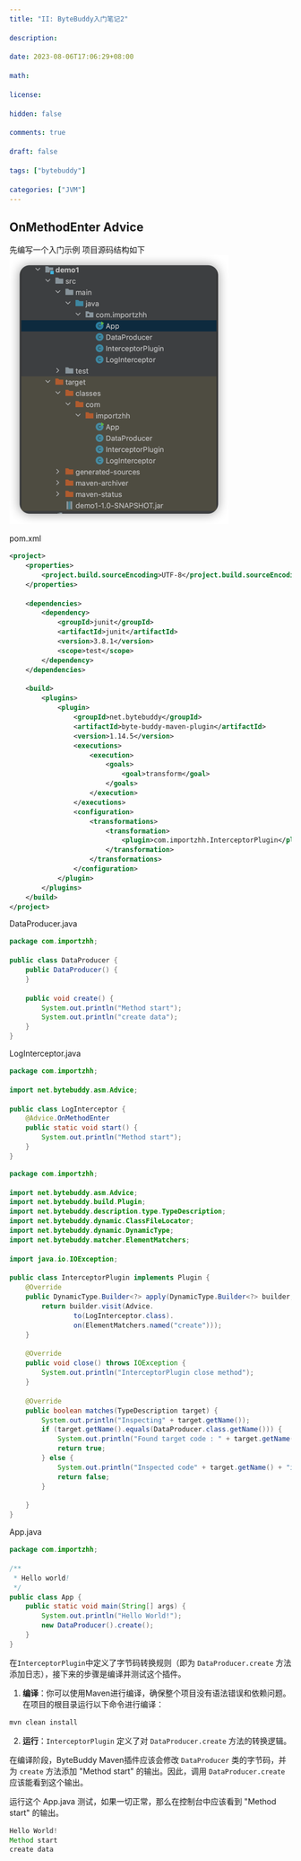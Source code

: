 ```yaml
---
title: "II: ByteBuddy入门笔记2"

description:

date: 2023-08-06T17:06:29+08:00

math:

license:

hidden: false

comments: true

draft: false

tags: ["bytebuddy"]

categories: ["JVM"]
---
```

## OnMethodEnter Advice
先编写一个入门示例 项目源码结构如下
![](img2023080719060001.png)

pom.xml
```xml
<project>
    <properties>
        <project.build.sourceEncoding>UTF-8</project.build.sourceEncoding>
    </properties>

    <dependencies>
        <dependency>
            <groupId>junit</groupId>
            <artifactId>junit</artifactId>
            <version>3.8.1</version>
            <scope>test</scope>
        </dependency>
    </dependencies>

    <build>
        <plugins>
            <plugin>
                <groupId>net.bytebuddy</groupId>
                <artifactId>byte-buddy-maven-plugin</artifactId>
                <version>1.14.5</version>
                <executions>
                    <execution>
                        <goals>
                            <goal>transform</goal>
                        </goals>
                    </execution>
                </executions>
                <configuration>
                    <transformations>
                        <transformation>
                            <plugin>com.importzhh.InterceptorPlugin</plugin>
                        </transformation>
                    </transformations>
                </configuration>
            </plugin>
        </plugins>
    </build>
</project>
```

DataProducer.java
```java
package com.importzhh;

public class DataProducer {
    public DataProducer() {
    }

    public void create() {
        System.out.println("Method start");
        System.out.println("create data");
    }
}
```

LogInterceptor.java
```java
package com.importzhh;

import net.bytebuddy.asm.Advice;

public class LogInterceptor {
    @Advice.OnMethodEnter
    public static void start() {
        System.out.println("Method start");
    }
}
```

```java
package com.importzhh;

import net.bytebuddy.asm.Advice;
import net.bytebuddy.build.Plugin;
import net.bytebuddy.description.type.TypeDescription;
import net.bytebuddy.dynamic.ClassFileLocator;
import net.bytebuddy.dynamic.DynamicType;
import net.bytebuddy.matcher.ElementMatchers;

import java.io.IOException;

public class InterceptorPlugin implements Plugin {
    @Override
    public DynamicType.Builder<?> apply(DynamicType.Builder<?> builder, TypeDescription typeDescription, ClassFileLocator classFileLocator) {
        return builder.visit(Advice.
                to(LogInterceptor.class).
                on(ElementMatchers.named("create")));
    }

    @Override
    public void close() throws IOException {
        System.out.println("InterceptorPlugin close method");
    }

    @Override
    public boolean matches(TypeDescription target) {
        System.out.println("Inspecting" + target.getName());
        if (target.getName().equals(DataProducer.class.getName())) {
            System.out.println("Found target code : " + target.getName());
            return true;
        } else {
            System.out.println("Inspected code" + target.getName() + "is not the target code");
            return false;
        }

    }
}
```

App.java
```java
package com.importzhh;

/**
 * Hello world!
 */
public class App {
    public static void main(String[] args) {
        System.out.println("Hello World!");
        new DataProducer().create();
    }
}
```

在`InterceptorPlugin`中定义了字节码转换规则（即为 `DataProducer.create` 方法添加日志），接下来的步骤是编译并测试这个插件。

1. **编译**：你可以使用Maven进行编译，确保整个项目没有语法错误和依赖问题。在项目的根目录运行以下命令进行编译：

```bash
mvn clean install
```

2. **运行**：`InterceptorPlugin` 定义了对 `DataProducer.create` 方法的转换逻辑。

在编译阶段，ByteBuddy Maven插件应该会修改 `DataProducer` 类的字节码，并为 `create` 方法添加 "Method start" 的输出。因此，调用 `DataProducer.create` 应该能看到这个输出。

运行这个 App.java 测试，如果一切正常，那么在控制台中应该看到 "Method start" 的输出。
```java
Hello World!
Method start
create data
```

